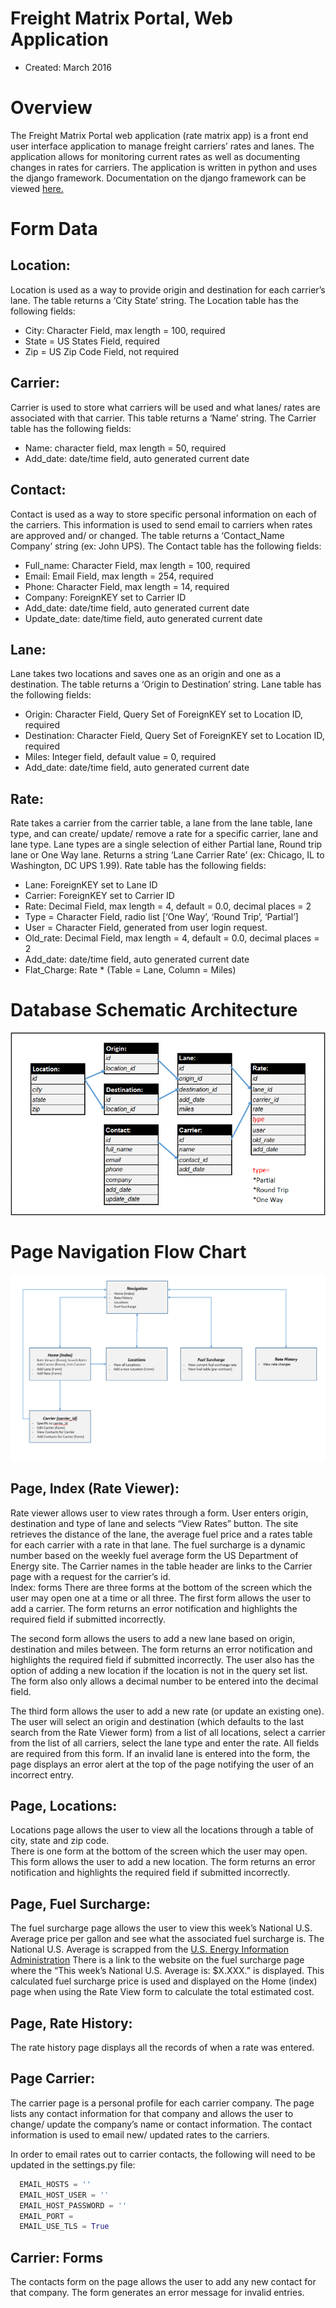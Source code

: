 Freight Matrix Portal, Web Application
======================
+ Created: March 2016

# Overview
The Freight Matrix Portal web application (rate matrix app) is a front end user interface application to manage freight carriers’ rates and lanes.  The application allows for monitoring current rates as well as documenting changes in rates for carriers.  The application is written in python and uses the django framework.  Documentation on the django framework can be viewed [here.](https://www.djangoproject.com/)

# Form Data
Location: 
-----------
Location is used as a way to provide origin and destination for each carrier’s lane.  The table returns a ‘City State’ string.  The Location table has the following fields:
-	City:  Character Field, max length = 100, required
-	State = US States Field, required
-	Zip = US Zip Code Field, not required

Carrier: 
-----------
Carrier is used to store what carriers will be used and what lanes/ rates are associated with that carrier. This table returns a ‘Name’ string.  The Carrier table has the following fields:
-	Name: character field, max length = 50, required
-	Add_date: date/time field, auto generated current date

Contact: 
-----------
Contact is used as a way to store specific personal information on each of the carriers.  This information is used to send email to carriers when rates are approved and/ or changed.  The table returns a ‘Contact_Name Company’ string (ex: John UPS).  The Contact table has the following fields:
-	Full_name: Character Field, max length = 100, required
-	Email: Email Field, max length = 254, required
-	Phone: Character Field, max length = 14, required
-	Company: ForeignKEY set to Carrier ID
-	Add_date: date/time field, auto generated current date
-	Update_date: date/time field, auto generated current date

Lane: 
-----------
Lane takes two locations and saves one as an origin and one as a destination.  The table returns a ‘Origin to Destination’ string. Lane table has the following fields:
-	Origin: Character Field, Query Set of ForeignKEY set to Location ID, required
-	Destination: Character Field, Query Set of ForeignKEY set to Location ID, required
-	Miles: Integer field, default value = 0, required
-	Add_date: date/time field, auto generated current date

Rate: 
-----------
Rate takes a carrier from the carrier table, a lane from the lane table, lane type, and can create/ update/ remove a rate for a specific carrier, lane and lane type.  Lane types are a single selection of either Partial lane, Round trip lane or One Way lane.  Returns a string ‘Lane Carrier Rate’ (ex: Chicago, IL to Washington, DC UPS 1.99).  Rate table has the following fields:
-	Lane: ForeignKEY set to Lane ID
-	Carrier: ForeignKEY set to Carrier ID
-	Rate: Decimal Field, max length = 4, default = 0.0, decimal places = 2
-	Type = Character Field, radio list [‘One Way’, ‘Round Trip’, ‘Partial’]
-	User = Character Field, generated from user login request.
-	Old_rate: Decimal Field, max length = 4, default = 0.0, decimal places = 2
-	Add_date: date/time field, auto generated current date
-	Flat_Charge: Rate * (Table = Lane, Column = Miles)

# Database Schematic Architecture
![alt text](https://github.com/EttelasK/Freight_RateMatrix/blob/master/readme_img/architecture.png)

# Page Navigation Flow Chart
![alt text](https://github.com/EttelasK/Freight_RateMatrix/blob/master/readme_img/page_flow.png)

Page, Index (Rate Viewer):
----------
Rate viewer allows user to view rates through a form.  User enters origin, destination and type of lane and selects “View Rates” button.  The site retrieves the distance of the lane, the average fuel price and a rates table for each carrier with a rate in that lane.  The fuel surcharge is a dynamic number based on the weekly fuel average form the US Department of Energy site.   The Carrier names in the table header are links to the Carrier page with a request for the carrier’s id.  
Index: forms
There are three forms at the bottom of the screen which the user may open one at a time or all three.  The first form allows the user to add a carrier.  The form returns an error notification and highlights the required field if submitted incorrectly. 
  				 
The second form allows the users to add a new lane based on origin, destination and miles between. The form returns an error notification and highlights the required field if submitted incorrectly.  The user also has the option of adding a new location if the location is not in the query set list.  The form also only allows a decimal number to be entered into the decimal field. 
  			 

The third form allows the user to add a new rate (or update an existing one).  The user will select an origin and destination (which defaults to the last search from the Rate Viewer form) from a list of all locations, select a carrier from the list of all carriers, select the lane type and enter the rate.  All fields are required from this form.  If an invalid lane is entered into the form, the page displays an error alert at the top of the page notifying the user of an incorrect entry.
  			 

Page, Locations:
----------
Locations page allows the user to view all the locations through a table of city, state and zip code.  
There is one form at the bottom of the screen which the user may open.  This form allows the user to add a new location.  The form returns an error notification and highlights the required field if submitted incorrectly. 


Page, Fuel Surcharge:
----------
The fuel surcharge page allows the user to view this week’s National U.S. Average price per gallon and see what the associated fuel surcharge is.  The National U.S. Average is scrapped from the [U.S. Energy Information Administration](http://www.eia.gov/dnav/pet/pet_pri_gnd_dcus_nus_w.htm.) There is a link to the website on the fuel surcharge page where the “This week’s National U.S. Average is: $X.XXX.” is displayed.  This calculated fuel surcharge price is used and displayed on the Home (index) page when using the Rate View form to calculate the total estimated cost. 
 
Page, Rate History:
----------
The rate history page displays all the records of when a rate was entered.  
 
Page Carrier:
----------
The carrier page is a personal profile for each carrier company.  The page lists any contact information for that company and allows the user to change/ update the company’s name or contact information.  The contact information is used to email new/ updated rates to the carriers.  
 
In order to email rates out to carrier contacts, the following will need to be updated in the settings.py file:
  ```python
    EMAIL_HOSTS = ''
    EMAIL_HOST_USER = ''
    EMAIL_HOST_PASSWORD = ''
    EMAIL_PORT = 
    EMAIL_USE_TLS = True 
  ```

Carrier: Forms
----------
The contacts form on the page allows the user to add any new contact for that company.  The form generates an error message for invalid entries.
 





